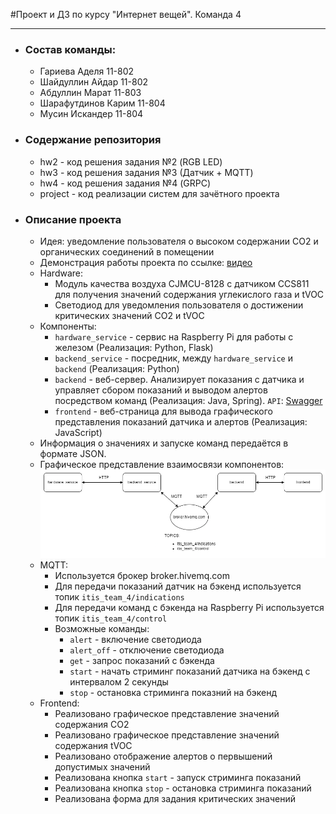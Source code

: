 #Проект и ДЗ по курсу "Интернет вещей". Команда 4
___
- ### Состав команды:
    - Гариева Аделя 11-802
    - Шайдуллин Айдар 11-802
    - Абдуллин Марат 11-803
    - Шарафутдинов Карим 11-804
    - Мусин Искандер 11-804
- ### Содержание репозитория
    - hw2 - код решения задания №2 (RGB LED)
    - hw3 - код решения задания №3 (Датчик + MQTT)
    - hw4 - код решения задания №4 (GRPC)
    - project - код реализации систем для зачётного проекта
- ### Описание проекта
    - Идея: уведомление пользователя о высоком содержании CO2 и органических соединений в помещении
    - Демонстрация работы проекта по ссылке: [видео](https://drive.google.com/file/d/1dreb0PzjSodUjmBNBcVLCWIr5J82cC9O/view?usp=sharing)
    - Hardware:
      - Модуль качества воздуха CJMCU-8128 с датчиком CCS811 для получения значений содержания углекислого газа и tVOC 
      - Светодиод для уведомления пользователя о достижении критических значений CO2 и tVOC
    - Компоненты:
      - `hardware_service` - сервис на Raspberry Pi для работы с железом (Реализация: Python, Flask)
      - `backend_service` - посредник, между `hardware_service` и `backend` (Реализация: Python)
      - `backend` - веб-сервер. Анализирует показания с датчика и управляет сбором показаний и выводом алертов посредством команд (Реализация: Java, Spring). `API`: [Swagger](https://app.swaggerhub.com/apis-docs/krm-shrftdnv/itis_team_4/0.0.1)
      - `frontend` - веб-страница для вывода графического представления показаний датчика и алертов (Реализация: JavaScript)
    - Информация о значениях и запуске команд передаётся в формате JSON.
    - Графическое представление взаимосвязи компонентов:
     ![Архитектура](https://github.com/krm-shrftdnv/iot_2022_4/blob/1fba4c4fa7a2f307c3ba825c190f62c846069d8a/project/diagram/project_archdrawio.png?raw=true)
    - MQTT:
      - Используется брокер broker.hivemq.com
      - Для передачи показаний датчик на бэкенд используется топик `itis_team_4/indications`
      - Для передачи команд с бэкенда на Raspberry Pi используется топик `itis_team_4/control`
      - Возможные команды:
        - `alert` - включение светодиода
        - `alert_off` - отключение светодиода
        - `get` - запрос показаний с бэкенда
        - `start` - начать стриминг показаний датчика на бэкенд с интервалом 2 секунды
        - `stop` - остановка стриминга показний на бэкенд
    - Frontend:
      - Реализовано графическое представление значений содержания CO2
      - Реализовано графическое представление значений содержания tVOC
      - Реализовано отображение алертов о первышений допустимых значений
      - Реализована кнопка `start` - запуск стриминга показаний
      - Реализована кнопка `stop` - остановка стриминга показаний
      - Реализована форма для задания критических значений
        